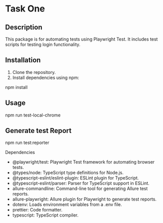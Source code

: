 # Task One

## Description

This package is for automating tests using Playwright Test. It includes test scripts for testing login functionality.

## Installation

1. Clone the repository.
2. Install dependencies using npm:

npm install

## Usage

npm run test-local-chrome

## Generate test Report

npm run test:reporter

Dependencies

- @playwright/test: Playwright Test framework for automating browser tests.
- @types/node: TypeScript type definitions for Node.js.
- @typescript-eslint/eslint-plugin: ESLint plugin for TypeScript.
- @typescript-eslint/parser: Parser for TypeScript support in ESLint.
- allure-commandline: Command-line tool for generating Allure test reports.
- allure-playwright: Allure plugin for Playwright to generate test reports.
- dotenv: Loads environment variables from a .env file.
- prettier: Code formatter.
- typescript: TypeScript compiler.
